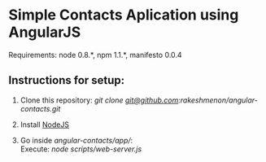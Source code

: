 Simple Contacts Aplication using AngularJS
==========================================

Requirements: node 0.8.\*, npm 1.1.\*, manifesto 0.0.4

Instructions for setup:
----------------------

1. Clone this repository:
   *git clone git@github.com:rakeshmenon/angular-contacts.git*

2. Install [NodeJS](http://nodejs.org)

3. Go inside *angular-contacts/app/*:  
   Execute: *node scripts/web-server.js*


